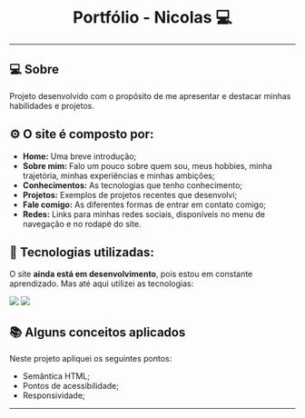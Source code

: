 <h1 align="center">Portfólio - Nicolas 💻</h1>


---

## 💻 Sobre

Projeto desenvolvido com o propósito de me apresentar e destacar minhas habilidades e projetos.

## ⚙ O site é composto por: 

- **Home:** Uma breve introdução;
- **Sobre mim:** Falo um pouco sobre quem sou, meus hobbies, minha trajetória, minhas experiências e minhas ambições;
- **Conhecimentos:** As tecnologias que tenho conhecimento;
- **Projetos:** Exemplos de projetos recentes que desenvolvi;
- **Fale comigo:** As diferentes formas de entrar em contato comigo;
- **Redes:** Links para minhas redes sociais, disponíveis no menu de navegação e no rodapé do site.

## 🧠 Tecnologias utilizadas:

O site **ainda está em desenvolvimento**, pois estou em constante aprendizado. Mas até aqui utilizei as tecnologias:

<div>
    <img src="https://img.shields.io/badge/HTML5-E34F26?style=for-the-badge&logo=html5&logoColor=white" />
    <img src="https://img.shields.io/badge/CSS3-1572B6?style=for-the-badge&logo=css3&logoColor=white" />
</div>

## 📚 Alguns conceitos aplicados

Neste projeto apliquei os seguintes pontos:
+ Semântica HTML;
+ Pontos de acessibilidade;
+ Responsividade;


---


